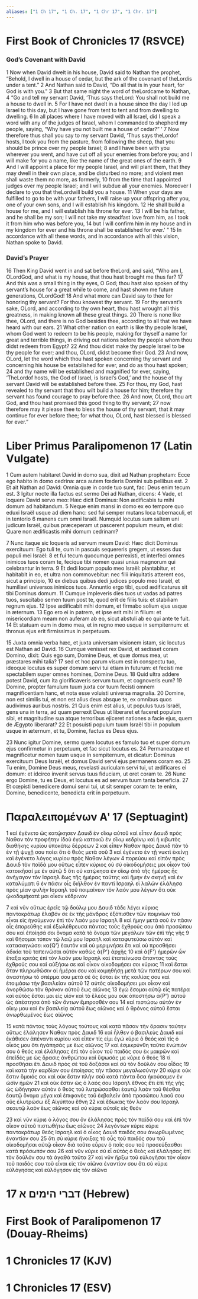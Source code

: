 ```yaml
---
aliases: ["1 Ch 17", "1 Ch. 17", "1 Chr 17", "1 Chr. 17"]
---
```



# First Book of Chronicles 17 (RSVCE)

### God’s Covenant with David
1 Now when David dwelt in his house, David said to Nathan the prophet, “Behold, I dwell in a house of cedar, but the ark of the covenant of theLordis under a tent.”
2 And Nathan said to David, “Do all that is in your heart, for God is with you.”
3 But that same night the word of theLordcame to Nathan,
4 “Go and tell my servant David, ‘Thus says theLord: You shall not build me a house to dwell in.
5 For I have not dwelt in a house since the day I led up Israel to this day, but I have gone from tent to tent and from dwelling to dwelling.
6 In all places where I have moved with all Israel, did I speak a word with any of the judges of Israel, whom I commanded to shepherd my people, saying, “Why have you not built me a house of cedar?” ’
7 Now therefore thus shall you say to my servant David, ‘Thus says theLordof hosts, I took you from the pasture, from following the sheep, that you should be prince over my people Israel;
8 and I have been with you wherever you went, and have cut off all your enemies from before you; and I will make for you a name, like the name of the great ones of the earth.
9 And I will appoint a place for my people Israel, and will plant them, that they may dwell in their own place, and be disturbed no more; and violent men shall waste them no more, as formerly,
10 from the time that I appointed judges over my people Israel; and I will subdue all your enemies. Moreover I declare to you that theLordwill build you a house.
11 When your days are fulfilled to go to be with your fathers, I will raise up your offspring after you, one of your own sons, and I will establish his kingdom.
12 He shall build a house for me, and I will establish his throne for ever.
13 I will be his father, and he shall be my son; I will not take my steadfast love from him, as I took it from him who was before you,
14 but I will confirm him in my house and in my kingdom for ever and his throne shall be established for ever.’ ”
15 In accordance with all these words, and in accordance with all this vision, Nathan spoke to David.
### David’s Prayer
16 Then King David went in and sat before theLord, and said, “Who am I, OLordGod, and what is my house, that thou hast brought me thus far?
17 And this was a small thing in thy eyes, O God; thou hast also spoken of thy servant’s house for a great while to come, and hast shown me future generations, OLordGod!
18 And what more can David say to thee for honoring thy servant? For thou knowest thy servant.
19 For thy servant’s sake, OLord, and according to thy own heart, thou hast wrought all this greatness, in making known all these great things.
20 There is none like thee, OLord, and there is no God besides thee, according to all that we have heard with our ears.
21 What other nation on earth is like thy people Israel, whom God went to redeem to be his people, making for thyself a name for great and terrible things, in driving out nations before thy people whom thou didst redeem from Egypt?
22 And thou didst make thy people Israel to be thy people for ever; and thou, OLord, didst become their God.
23 And now, OLord, let the word which thou hast spoken concerning thy servant and concerning his house be established for ever, and do as thou hast spoken;
24 and thy name will be established and magnified for ever, saying, ‘TheLordof hosts, the God of Israel, is Israel’s God,’ and the house of thy servant David will be established before thee.
25 For thou, my God, hast revealed to thy servant that thou wilt build a house for him; therefore thy servant has found courage to pray before thee.
26 And now, OLord, thou art God, and thou hast promised this good thing to thy servant;
27 now therefore may it please thee to bless the house of thy servant, that it may continue for ever before thee; for what thou, OLord, hast blessed is blessed for ever.”


# Liber Primus Paralipomenon 17 (Latin Vulgate)

1 Cum autem habitaret David in domo sua, dixit ad Nathan prophetam: Ecce ego habito in domo cedrina: arca autem fœderis Domini sub pellibus est.
2 Et ait Nathan ad David: Omnia quæ in corde tuo sunt, fac: Deus enim tecum est.
3 Igitur nocte illa factus est sermo Dei ad Nathan, dicens:
4 Vade, et loquere David servo meo: Hæc dicit Dominus: Non ædificabis tu mihi domum ad habitandum.
5 Neque enim mansi in domo ex eo tempore quo eduxi Israël usque ad diem hanc: sed fui semper mutans loca tabernaculi, et in tentorio
6 manens cum omni Israël. Numquid locutus sum saltem uni judicum Israël, quibus præceperam ut pascerent populum meum, et dixi: Quare non ædificastis mihi domum cedrinam?

7 Nunc itaque sic loqueris ad servum meum David: Hæc dicit Dominus exercituum: Ego tuli te, cum in pascuis sequereris gregem, ut esses dux populi mei Israël:
8 et fui tecum quocumque perrexisti, et interfeci omnes inimicos tuos coram te, fecique tibi nomen quasi unius magnorum qui celebrantur in terra.
9 Et dedi locum populo meo Israël: plantabitur, et habitabit in eo, et ultra non commovebitur: nec filii iniquitatis atterent eos, sicut a principio,
10 ex diebus quibus dedi judices populo meo Israël, et humiliavi universos inimicos tuos. Annuntio ergo tibi, quod ædificaturus sit tibi Dominus domum.
11 Cumque impleveris dies tuos ut vadas ad patres tuos, suscitabo semen tuum post te, quod erit de filiis tuis: et stabiliam regnum ejus.
12 Ipse ædificabit mihi domum, et firmabo solium ejus usque in æternum.
13 Ego ero ei in patrem, et ipse erit mihi in filium: et misericordiam meam non auferam ab eo, sicut abstuli ab eo qui ante te fuit.
14 Et statuam eum in domo mea, et in regno meo usque in sempiternum: et thronus ejus erit firmissimus in perpetuum.

15 Juxta omnia verba hæc, et juxta universam visionem istam, sic locutus est Nathan ad David.
16 Cumque venisset rex David, et sedisset coram Domino, dixit: Quis ego sum, Domine Deus, et quæ domus mea, ut præstares mihi talia?
17 sed et hoc parum visum est in conspectu tuo, ideoque locutus es super domum servi tui etiam in futurum: et fecisti me spectabilem super omnes homines, Domine Deus.
18 Quid ultra addere potest David, cum ita glorificaveris servum tuum, et cognoveris eum?
19 Domine, propter famulum tuum juxta cor tuum fecisti omnem magnificentiam hanc, et nota esse voluisti universa magnalia.
20 Domine, non est similis tui, et non est alius deus absque te, ex omnibus quos audivimus auribus nostris.
21 Quis enim est alius, ut populus tuus Israël, gens una in terra, ad quam perrexit Deus ut liberaret et faceret populum sibi, et magnitudine sua atque terroribus ejiceret nationes a facie ejus, quem de Ægypto liberarat?
22 Et posuisti populum tuum Israël tibi in populum usque in æternum, et tu, Domine, factus es Deus ejus.

23 Nunc igitur Domine, sermo quem locutus es famulo tuo et super domum ejus confirmetur in perpetuum, et fac sicut locutus es.
24 Permaneatque et magnificetur nomen tuum usque in sempiternum, et dicatur: Dominus exercituum Deus Israël, et domus David servi ejus permanens coram eo.
25 Tu enim, Domine Deus meus, revelasti auriculam servi tui, ut ædificares ei domum: et idcirco invenit servus tuus fiduciam, ut oret coram te.
26 Nunc ergo Domine, tu es Deus, et locutus es ad servum tuum tanta beneficia.
27 Et cœpisti benedicere domui servi tui, ut sit semper coram te: te enim, Domine, benedicente, benedicta erit in perpetuum.


# Παραλειπομένων Αʹ 17 (Septuagint)

1 καὶ ἐγένετο ὡς κατῴκησεν Δαυιδ ἐν οἴκῳ αὐτοῦ καὶ εἶπεν Δαυιδ πρὸς Ναθαν τὸν προφήτην ἰδοὺ ἐγὼ κατοικῶ ἐν οἴκῳ κεδρίνῳ καὶ ἡ κιβωτὸς διαθήκης κυρίου ὑποκάτω δέρρεων
2 καὶ εἶπεν Ναθαν πρὸς Δαυιδ πᾶν τὸ ἐν τῇ ψυχῇ σου ποίει ὅτι ὁ θεὸς μετὰ σοῦ
3 καὶ ἐγένετο ἐν τῇ νυκτὶ ἐκείνῃ καὶ ἐγένετο λόγος κυρίου πρὸς Ναθαν λέγων
4 πορεύου καὶ εἰπὸν πρὸς Δαυιδ τὸν παῖδά μου οὕτως εἶπεν κύριος οὐ σὺ οἰκοδομήσεις μοι οἶκον τοῦ κατοικῆσαί με ἐν αὐτῷ
5 ὅτι οὐ κατῴκησα ἐν οἴκῳ ἀπὸ τῆς ἡμέρας ἧς ἀνήγαγον τὸν Ισραηλ ἕως τῆς ἡμέρας ταύτης καὶ ἤμην ἐν σκηνῇ καὶ ἐν καταλύματι
6 ἐν πᾶσιν οἷς διῆλθον ἐν παντὶ Ισραηλ εἰ λαλῶν ἐλάλησα πρὸς μίαν φυλὴν Ισραηλ τοῦ ποιμαίνειν τὸν λαόν μου λέγων ὅτι οὐκ ᾠκοδομήκατέ μοι οἶκον κέδρινον

7 καὶ νῦν οὕτως ἐρεῖς τῷ δούλῳ μου Δαυιδ τάδε λέγει κύριος παντοκράτωρ ἔλαβόν σε ἐκ τῆς μάνδρας ἐξόπισθεν τῶν ποιμνίων τοῦ εἶναι εἰς ἡγούμενον ἐπὶ τὸν λαόν μου Ισραηλ
8 καὶ ἤμην μετὰ σοῦ ἐν πᾶσιν οἷς ἐπορεύθης καὶ ἐξωλέθρευσα πάντας τοὺς ἐχθρούς σου ἀπὸ προσώπου σου καὶ ἐποίησά σοι ὄνομα κατὰ τὸ ὄνομα τῶν μεγάλων τῶν ἐπὶ τῆς γῆς
9 καὶ θήσομαι τόπον τῷ λαῷ μου Ισραηλ καὶ καταφυτεύσω αὐτόν καὶ κατασκηνώσει κα{Q'} ἑαυτὸν καὶ οὐ μεριμνήσει ἔτι καὶ οὐ προσθήσει ἀδικία τοῦ ταπεινῶσαι αὐτὸν καθὼς ἀ{P'} ἀρχῆς
10 καὶ ἀ{F'} ἡμερῶν ὧν ἔταξα κριτὰς ἐπὶ τὸν λαόν μου Ισραηλ καὶ ἐταπείνωσα ἅπαντας τοὺς ἐχθρούς σου καὶ αὐξήσω σε καὶ οἶκον οἰκοδομήσει σοι κύριος
11 καὶ ἔσται ὅταν πληρωθῶσιν αἱ ἡμέραι σου καὶ κοιμηθήσῃ μετὰ τῶν πατέρων σου καὶ ἀναστήσω τὸ σπέρμα σου μετὰ σέ ὃς ἔσται ἐκ τῆς κοιλίας σου καὶ ἑτοιμάσω τὴν βασιλείαν αὐτοῦ
12 αὐτὸς οἰκοδομήσει μοι οἶκον καὶ ἀνορθώσω τὸν θρόνον αὐτοῦ ἕως αἰῶνος
13 ἐγὼ ἔσομαι αὐτῷ εἰς πατέρα καὶ αὐτὸς ἔσται μοι εἰς υἱόν καὶ τὸ ἔλεός μου οὐκ ἀποστήσω ἀ{P'} αὐτοῦ ὡς ἀπέστησα ἀπὸ τῶν ὄντων ἔμπροσθέν σου
14 καὶ πιστώσω αὐτὸν ἐν οἴκῳ μου καὶ ἐν βασιλείᾳ αὐτοῦ ἕως αἰῶνος καὶ ὁ θρόνος αὐτοῦ ἔσται ἀνωρθωμένος ἕως αἰῶνος

15 κατὰ πάντας τοὺς λόγους τούτους καὶ κατὰ πᾶσαν τὴν ὅρασιν ταύτην οὕτως ἐλάλησεν Ναθαν πρὸς Δαυιδ
16 καὶ ἦλθεν ὁ βασιλεὺς Δαυιδ καὶ ἐκάθισεν ἀπέναντι κυρίου καὶ εἶπεν τίς εἰμι ἐγώ κύριε ὁ θεός καὶ τίς ὁ οἶκός μου ὅτι ἠγάπησάς με ἕως αἰῶνος
17 καὶ ἐσμικρύνθη ταῦτα ἐνώπιόν σου ὁ θεός καὶ ἐλάλησας ἐπὶ τὸν οἶκον τοῦ παιδός σου ἐκ μακρῶν καὶ ἐπεῖδές με ὡς ὅρασις ἀνθρώπου καὶ ὕψωσάς με κύριε ὁ θεός
18 τί προσθήσει ἔτι Δαυιδ πρὸς σὲ τοῦ δοξάσαι καὶ σὺ τὸν δοῦλόν σου οἶδας
19 καὶ κατὰ τὴν καρδίαν σου ἐποίησας τὴν πᾶσαν μεγαλωσύνην
20 κύριε οὐκ ἔστιν ὅμοιός σοι καὶ οὐκ ἔστιν πλὴν σοῦ κατὰ πάντα ὅσα ἠκούσαμεν ἐν ὠσὶν ἡμῶν
21 καὶ οὐκ ἔστιν ὡς ὁ λαός σου Ισραηλ ἔθνος ἔτι ἐπὶ τῆς γῆς ὡς ὡδήγησεν αὐτὸν ὁ θεὸς τοῦ λυτρώσασθαι ἑαυτῷ λαὸν τοῦ θέσθαι ἑαυτῷ ὄνομα μέγα καὶ ἐπιφανὲς τοῦ ἐκβαλεῖν ἀπὸ προσώπου λαοῦ σου οὓς ἐλυτρώσω ἐξ Αἰγύπτου ἔθνη
22 καὶ ἔδωκας τὸν λαόν σου Ισραηλ σεαυτῷ λαὸν ἕως αἰῶνος καὶ σύ κύριε αὐτοῖς εἰς θεόν

23 καὶ νῦν κύριε ὁ λόγος σου ὃν ἐλάλησας πρὸς τὸν παῖδά σου καὶ ἐπὶ τὸν οἶκον αὐτοῦ πιστωθήτω ἕως αἰῶνος
24 λεγόντων κύριε κύριε παντοκράτωρ θεὸς Ισραηλ καὶ ὁ οἶκος Δαυιδ παιδός σου ἀνωρθωμένος ἐναντίον σου
25 ὅτι σύ κύριε ἤνοιξας τὸ οὖς τοῦ παιδός σου τοῦ οἰκοδομῆσαι αὐτῷ οἶκον διὰ τοῦτο εὗρεν ὁ παῖς σου τοῦ προσεύξασθαι κατὰ πρόσωπόν σου
26 καὶ νῦν κύριε σὺ εἶ αὐτὸς ὁ θεὸς καὶ ἐλάλησας ἐπὶ τὸν δοῦλόν σου τὰ ἀγαθὰ ταῦτα
27 καὶ νῦν ἤρξω τοῦ εὐλογῆσαι τὸν οἶκον τοῦ παιδός σου τοῦ εἶναι εἰς τὸν αἰῶνα ἐναντίον σου ὅτι σύ κύριε εὐλόγησας καὶ εὐλόγησον εἰς τὸν αἰῶνα


# 17 דברי הימים א (Hebrew)


# First Book of Paralipomenon 17 (Douay-Rheims)


# 1 Chronicles 17 (KJV)


# 1 Chronicles 17 (ESV)

